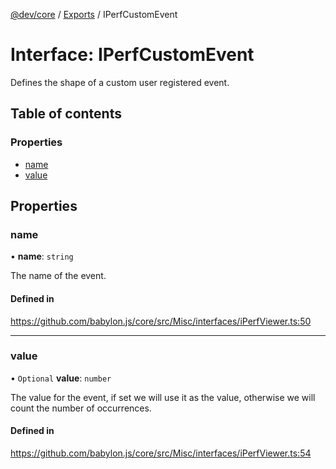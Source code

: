 [@dev/core](../README.md) / [Exports](../modules.md) / IPerfCustomEvent

# Interface: IPerfCustomEvent

Defines the shape of a custom user registered event.

## Table of contents

### Properties

- [name](IPerfCustomEvent.md#name)
- [value](IPerfCustomEvent.md#value)

## Properties

### name

• **name**: `string`

The name of the event.

#### Defined in

https://github.com/babylon.js/core/src/Misc/interfaces/iPerfViewer.ts:50

___

### value

• `Optional` **value**: `number`

The value for the event, if set we will use it as the value, otherwise we will count the number of occurrences.

#### Defined in

https://github.com/babylon.js/core/src/Misc/interfaces/iPerfViewer.ts:54
